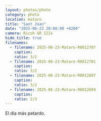 ```yaml
---
layout: photos/photo
category: photo
location: mataro
title: "Sant Joan"
date: "2025-06-23 20:00:00 +0200"
camera: Ricoh GR IIIx
hide_title: true
filenames:
  - filename: 2025-06-23-Mataro-R0012707
    caption:
    ratio: 3/2
  - filename: 2025-06-23-Mataro-R0012701
    caption:
    ratio: 3/2
  - filename: 2025-06-23-Mataro-R0012697
    caption:
    ratio: 3/2
  - filename: 2025-06-23-Mataro-R0012694
    caption:
    ratio: 2/3
---
```


El día más petardo.
